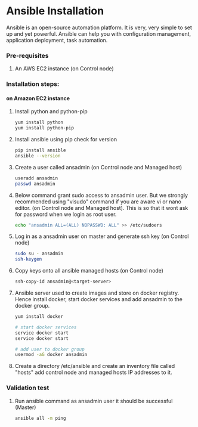 # Ansible Installation

Ansible is an open-source automation platform. It is very, very simple to set up and yet powerful. Ansible can help you with configuration management, application deployment, task automation.

### Pre-requisites

1. An AWS EC2 instance (on Control node)

### Installation steps:
#### on Amazon EC2 instance

1. Install python and python-pip
   ```sh
   yum install python
   yum install python-pip
   ```
1. Install ansible using pip check for version
    ```sh
    pip install ansible
   ansible --version
   ```

1. Create a user called ansadmin (on Control node and Managed host)
   ```sh
   useradd ansadmin
   passwd ansadmin
   ```
1. Below command grant sudo access to ansadmin user. But we strongly recommended using "visudo" command if you are aware vi or nano editor.  (on Control node and Managed host). This is so that it wont ask for password when we login as root user.
   ```sh
   echo "ansadmin ALL=(ALL) NOPASSWD: ALL" >> /etc/sudoers
   ```

1. Log in as a ansadmin user on master and generate ssh key (on Control node)
   ```sh
   sudo su - ansadmin
   ssh-keygen
   ```
1. Copy keys onto all ansible managed hosts (on Control node)
   ```sh
   ssh-copy-id ansadmin@<target-server>
   ```

1. Ansible server used to create images and store on docker registry. Hence install docker, start docker services and add ansadmin to the docker group.
   ```sh
   yum install docker

   # start docker services
   service docker start
   service docker start

   # add user to docker group
   usermod -aG docker ansadmin

   ```
1. Create a directory /etc/ansible and create an inventory file called "hosts" add control node and managed hosts IP addresses to it.

### Validation test


1. Run ansible command as ansadmin user it should be successful (Master)
   ```sh
   ansible all -m ping
   ```
